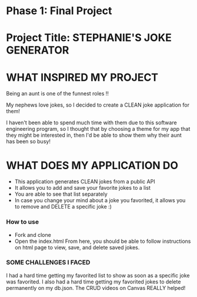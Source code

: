 # Phase 1: Final Project

# Project Title: STEPHANIE'S JOKE GENERATOR 

# WHAT INSPIRED MY PROJECT
Being an aunt is one of the funnest roles !!

My nephews love jokes, so I decided to create a CLEAN joke application for them! 

I haven't been able to spend much time with them due to this software engineering program, so I thought that by choosing a theme for my app that they might be interested in, then I'd be able to show them why their aunt has been so busy! 

# WHAT DOES MY APPLICATION DO
* This application generates CLEAN jokes from a public API
* It allows you to add and save your favorite jokes to a list
* You are able to see that list separately
* In case you change your mind about a joke you favorited, it allows you to remove and DELETE a specific joke :) 

### How to use
* Fork and clone
* Open the index.html
    From here, you should be able to follow instructions on html page to view, save, and delete saved jokes.

### SOME CHALLENGES I FACED
I had a hard time getting my favorited list to show as soon as a specific joke was favorited. I also had a hard time getting my favorited jokes to delete permanently on my db.json. The CRUD videos on Canvas REALLY helped!
